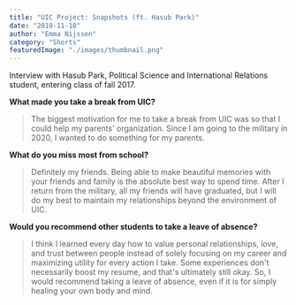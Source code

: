 ```yaml
---
title: "UIC Project: Snapshots (ft. Hasub Park)"
date: "2019-11-18"
author: "Emma Nijssen"
category: "Shorts"
featuredImage: "./images/thumbnail.png"
---
```


Interview with Hasub Park, Political Science and International Relations student, entering class of fall 2017. 

**What made you take a break from UIC?**

> The biggest motivation for me to take a break from UIC was so that I could help my parents' organization. Since I am going to the military in 2020, I wanted to do something for my parents.

**What do you miss most from school?**

> Definitely my friends. Being able to make beautiful memories with your friends and family is the absolute best way to spend time. After I return from the military, all my friends will have graduated, but I will do my best to maintain my relationships beyond the environment of UIC.

**Would you recommend other students to take a leave of absence?**

> I think I learned every day how to value personal relationships, love, and trust between people instead of solely focusing on my career and maximizing utility for every action I take. Some experiences don't necessarily boost my resume, and that's ultimately still okay. So, I would recommend taking a leave of absence, even if it is for simply healing your own body and mind.
